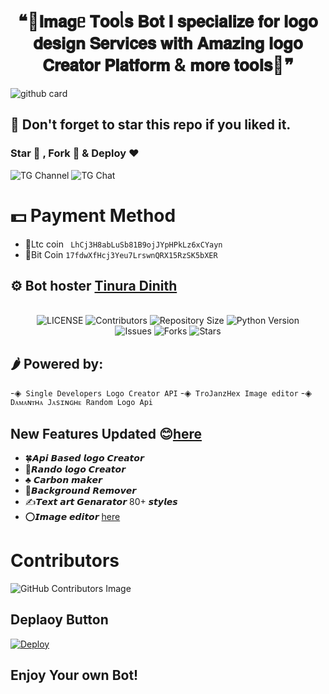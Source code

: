 <h1 align = "center"> ❝🎨𝗜𝗺𝗮𝗴ᥱ 𝗧𝗼𝗼ᥣ𝘀 𝗕𝗼𝘁
𝗜 𝘀𝗽𝗲𝗰𝗶𝗮𝗹𝗶𝘇𝗲 𝗳𝗼𝗿 𝗹𝗼𝗴𝗼 𝗱𝗲𝘀𝗶𝗴𝗻  𝗦𝗲𝗿𝘃𝗶𝗰𝗲𝘀 𝘄𝗶𝘁𝗵 𝗔𝗺𝗮𝘇𝗶𝗻𝗴 𝗹𝗼𝗴𝗼  𝗖𝗿𝗲𝗮𝘁𝗼𝗿 𝗣𝗹𝗮𝘁𝗳𝗼𝗿𝗺 & 𝗺𝗼𝗿𝗲 𝘁𝗼𝗼𝗹𝘀💐❞ </h1>

![github card](https://github-readme-stats.vercel.app/api/pin/?username=szbots&repo=Image-Tool&theme=dark)

## 🌟 Don't forget to star this repo if you liked it.

### Star 🌟 , Fork 🍴 & Deploy ❤️
 
 ![TG Channel](https://img.shields.io/badge/dynamic/json?color=blue&label=szteam%20@szteambots&query=subscribers&url=https%3A%2F%2Fonline-users-api.up.railway.app%2Fcheck%3Fchat%3Dszteambots&logo=telegram)
![TG Chat](https://img.shields.io/badge/dynamic/json?color=blue&label=support%20@slbotzone&query=members&url=https%3A%2F%2Fonline-users-api.up.railway.app%2Fcheck%3Fchat%3Dslbotzone&logo=telegram) 

# 💵 Payment Method
- 💎Ltc coin ``` LhCj3H8abLuSb81B9ojJYpHPkLz6xCYayn```
- 💎Bit Coin ``` 17fdwXfHcj3Yeu7LrswnQRX15RzSK5bXER ```

## ⚙️ Bot hoster [Tinura Dinith](https://t.me/boltbacker)

<p align="center"> <br>
    <img src="https://img.shields.io/github/license/szbots/Image-Tool?style=for-the-badge&logo=telegram" alt="LICENSE">
    <img src="https://img.shields.io/github/contributors/szbots/Image-Tool?style=for-the-badge&logo=telegram" alt="Contributors">
    <img src="https://img.shields.io/github/repo-size/szbots/Image-Tool?style=for-the-badge&logo=telegram" alt="Repository Size"> 
    <img src="https://img.shields.io/badge/python-3.9-green?style=for-the-badge&logo=appveyor" alt="Python Version">
 <br>   
    <img src="https://img.shields.io/github/issues/szbots/Image-Tool?style=for-the-badge&logo=telegram" alt="Issues">
    <img src="https://img.shields.io/github/forks/szbots/Image-Tool?style=for-the-badge&logo=telegram" alt="Forks">
    <img src="https://img.shields.io/github/stars/szbots/Image-Tool?style=for-the-badge&logo=telegram" alt="Stars">
</p> 
    

    
## 🌶 Powered by:
-◈` Single Developers Logo Creator API`
-◈` TroJanzHex Image editor`
-◈` Dᴀᴍᴀɴᴛʜᴀ Jᴀsɪɴɢʜᴇ Random Logo Api`

 ## New Features Updated 😊[here](https://t.me/szteambots/748)
- 🍀𝘼𝙥𝙞 𝘽𝙖𝙨𝙚𝙙 𝙡𝙤𝙜𝙤 𝘾𝙧𝙚𝙖𝙩𝙤𝙧
- 💐𝙍𝙖𝙣𝙙𝙤 𝙡𝙤𝙜𝙤 𝘾𝙧𝙚𝙖𝙩𝙤𝙧 
- ♣️ 𝘾𝙖𝙧𝙗𝙤𝙣 𝙢𝙖𝙠𝙚𝙧
- 🍃𝘽𝙖𝙘𝙠𝙜𝙧𝙤𝙪𝙣𝙙 𝙍𝙚𝙢𝙤𝙫𝙚𝙧
- ✍️𝙏𝙚𝙭𝙩 𝙖𝙧𝙩 𝙂𝙚𝙣𝙖𝙧𝙖𝙩𝙤𝙧 80+ 𝙨𝙩𝙮𝙡𝙚𝙨
- ⭕️𝙄𝙢𝙖𝙜𝙚 𝙚𝙙𝙞𝙩𝙤𝙧 [here](https://t.me/szimagebot)


 
 # Contributors
![GitHub Contributors Image](https://contrib.rocks/image?repo=szbots/Image-Tool)   
 
 ## Deplaoy Button
 
 [![Deploy](https://www.herokucdn.com/deploy/button.svg)](https://heroku.com/deploy?template=https://github.com/szbots/Image-Tool) 


## Enjoy Your own Bot!


    
 
    

